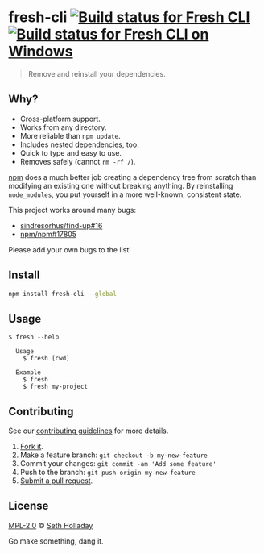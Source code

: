 # fresh-cli [![Build status for Fresh CLI](https://img.shields.io/circleci/project/sholladay/fresh-cli/master.svg "Build Status")](https://circleci.com/gh/sholladay/fresh-cli "Builds") [![Build status for Fresh CLI on Windows](https://ci.appveyor.com/api/projects/status/ll2n2qydyaeygiju/branch/master?svg=true "Windows Build Status")](https://ci.appveyor.com/project/sholladay/fresh-cli "Windows Builds")

> Remove and reinstall your dependencies.

## Why?

 - Cross-platform support.
 - Works from any directory.
 - More reliable than `npm update`.
 - Includes nested dependencies, too.
 - Quick to type and easy to use.
 - Removes safely (cannot `rm -rf /`).

[npm](https://github.com/npm/npm) does a much better job creating a dependency tree from scratch than modifying an existing one without breaking anything. By reinstalling `node_modules`, you put yourself in a more well-known, consistent state.

This project works around many bugs:

 - [sindresorhus/find-up#16](https://github.com/sindresorhus/find-up/issues/16)
 - [npm/npm#17805](https://github.com/npm/npm/issues/17805)

Please add your own bugs to the list!

## Install

```sh
npm install fresh-cli --global
```

## Usage

```console
$ fresh --help

  Usage
    $ fresh [cwd]

  Example
    $ fresh
    $ fresh my-project
```

## Contributing

See our [contributing guidelines](https://github.com/sholladay/fresh-cli/blob/master/CONTRIBUTING.md "The guidelines for participating in this project.") for more details.

1. [Fork it](https://github.com/sholladay/fresh-cli/fork).
2. Make a feature branch: `git checkout -b my-new-feature`
3. Commit your changes: `git commit -am 'Add some feature'`
4. Push to the branch: `git push origin my-new-feature`
5. [Submit a pull request](https://github.com/sholladay/fresh-cli/compare "Submit code to this project for review.").

## License

[MPL-2.0](https://github.com/sholladay/fresh-cli/blob/master/LICENSE "The license for fresh-cli.") © [Seth Holladay](http://seth-holladay.com "Author of fresh-cli.")

Go make something, dang it.
